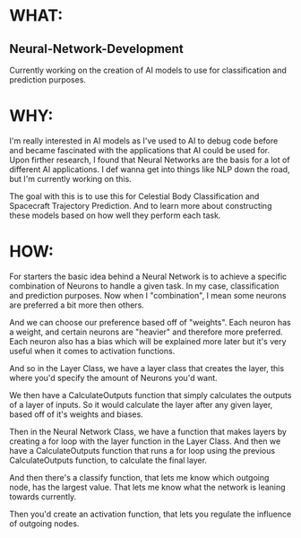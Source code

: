 # WHAT:

## Neural-Network-Development
Currently working on the creation of AI models to use for classification and prediction purposes.



# WHY:

I'm really interested in AI models as I've used to AI to debug code before and became fascinated with the applications that AI could be used for. Upon firther research, I found that Neural Networks are the basis for a lot of different AI applications. I def wanna get into things like NLP down the road, but I'm currently working on this.

The goal with this is to use this for Celestial Body Classification and Spacecraft Trajectory Prediction.
And to learn more about constructing these models based on how well they perform each task.

# HOW: 

For starters the basic idea behind a Neural Network is to achieve a specific combination of Neurons to handle a given task. In my case, classification and prediction purposes.
Now when I "combination", I mean some neurons are preferred a bit more then others.

And we can choose our preference based off of "weights". Each neuron has a weight, and certain neurons are "heavier" and therefore more preferred. 
Each neuron also has a bias which will be explained more later but it's very useful when it comes to activation functions. 

And so in the Layer Class, we have a layer class that creates the layer, this where you'd specify the amount of Neurons you'd want.

We then have a CalculateOutputs function that simply calculates the outputs of a layer of inputs. So it would calculate the layer after any given layer, based off of it's weights and biases.

Then in the Neural Network Class, we have a function that makes layers by creating a for loop with the layer function in the Layer Class.
And then we have a CalculateOutputs function that runs a for loop using the previous CalculateOutputs function, to calculate the final layer.

And then there's a classify function, that lets me know which outgoing node, has the largest value. That lets me know what the network is leaning towards currently.

Then you'd create an activation function, that lets you regulate the influence of outgoing nodes.
